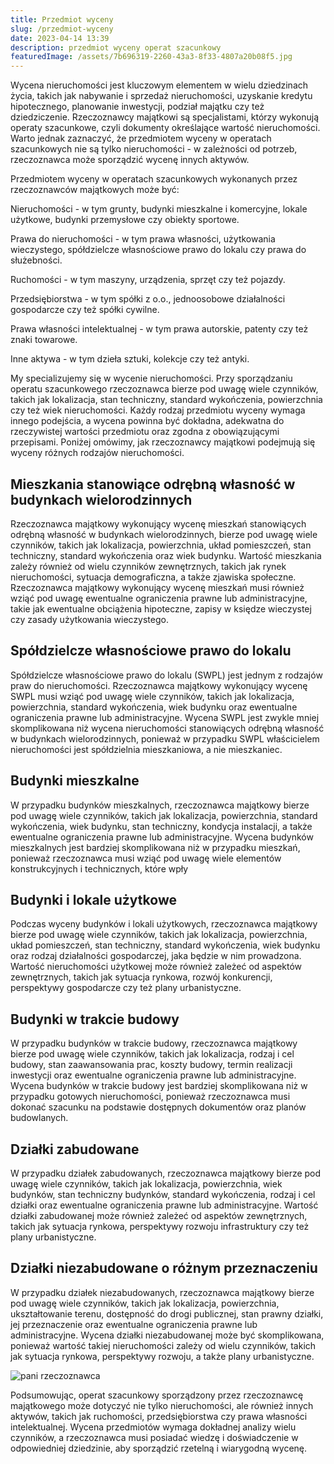 ```yaml
---
title: Przedmiot wyceny
slug: /przedmiot-wyceny
date: 2023-04-14 13:39
description: przedmiot wyceny operat szacunkowy
featuredImage: /assets/7b696319-2260-43a3-8f33-4807a20b08f5.jpg
---
```

Wycena nieruchomości jest kluczowym elementem w wielu dziedzinach życia, takich jak nabywanie i sprzedaż nieruchomości, uzyskanie kredytu hipotecznego, planowanie inwestycji, podział majątku czy też dziedziczenie. Rzeczoznawcy majątkowi są specjalistami, którzy wykonują operaty szacunkowe, czyli dokumenty określające wartość nieruchomości. Warto jednak zaznaczyć, że przedmiotem wyceny w operatach szacunkowych nie są tylko nieruchomości - w zależności od potrzeb, rzeczoznawca może sporządzić wycenę innych aktywów.

Przedmiotem wyceny w operatach szacunkowych wykonanych przez rzeczoznawców majątkowych może być:

Nieruchomości - w tym grunty, budynki mieszkalne i komercyjne, lokale użytkowe, budynki przemysłowe czy obiekty sportowe.

Prawa do nieruchomości - w tym prawa własności, użytkowania wieczystego, spółdzielcze własnościowe prawo do lokalu czy prawa do służebności.

Ruchomości - w tym maszyny, urządzenia, sprzęt czy też pojazdy.

Przedsiębiorstwa - w tym spółki z o.o., jednoosobowe działalności gospodarcze czy też spółki cywilne.

Prawa własności intelektualnej - w tym prawa autorskie, patenty czy też znaki towarowe.

Inne aktywa - w tym dzieła sztuki, kolekcje czy też antyki.

My specializujemy się w wycenie nieruchomości. Przy sporządzaniu operatu szacunkowego rzeczoznawca bierze pod uwagę wiele czynników, takich jak lokalizacja, stan techniczny, standard wykończenia, powierzchnia czy też wiek nieruchomości. Każdy rodzaj przedmiotu wyceny wymaga innego podejścia, a wycena powinna być dokładna, adekwatna do rzeczywistej wartości przedmiotu oraz zgodna z obowiązującymi przepisami.
Poniżej omówimy, jak rzeczoznawcy majątkowi podejmują się wyceny różnych rodzajów nieruchomości.

## Mieszkania stanowiące odrębną własność w budynkach wielorodzinnych

Rzeczoznawca majątkowy wykonujący wycenę mieszkań stanowiących odrębną własność w budynkach wielorodzinnych, bierze pod uwagę wiele czynników, takich jak lokalizacja, powierzchnia, układ pomieszczeń, stan techniczny, standard wykończenia oraz wiek budynku. Wartość mieszkania zależy również od wielu czynników zewnętrznych, takich jak rynek nieruchomości, sytuacja demograficzna, a także zjawiska społeczne. Rzeczoznawca majątkowy wykonujący wycenę mieszkań musi również wziąć pod uwagę ewentualne ograniczenia prawne lub administracyjne, takie jak ewentualne obciążenia hipoteczne, zapisy w księdze wieczystej czy zasady użytkowania wieczystego.

## Spółdzielcze własnościowe prawo do lokalu

Spółdzielcze własnościowe prawo do lokalu (SWPL) jest jednym z rodzajów praw do nieruchomości. Rzeczoznawca majątkowy wykonujący wycenę SWPL musi wziąć pod uwagę wiele czynników, takich jak lokalizacja, powierzchnia, standard wykończenia, wiek budynku oraz ewentualne ograniczenia prawne lub administracyjne. Wycena SWPL jest zwykle mniej skomplikowana niż wycena nieruchomości stanowiących odrębną własność w budynkach wielorodzinnych, ponieważ w przypadku SWPL właścicielem nieruchomości jest spółdzielnia mieszkaniowa, a nie mieszkaniec.

## Budynki mieszkalne

W przypadku budynków mieszkalnych, rzeczoznawca majątkowy bierze pod uwagę wiele czynników, takich jak lokalizacja, powierzchnia, standard wykończenia, wiek budynku, stan techniczny, kondycja instalacji, a także ewentualne ograniczenia prawne lub administracyjne. Wycena budynków mieszkalnych jest bardziej skomplikowana niż w przypadku mieszkań, ponieważ rzeczoznawca musi wziąć pod uwagę wiele elementów konstrukcyjnych i technicznych, które wpły

## Budynki i lokale użytkowe

Podczas wyceny budynków i lokali użytkowych, rzeczoznawca majątkowy bierze pod uwagę wiele czynników, takich jak lokalizacja, powierzchnia, układ pomieszczeń, stan techniczny, standard wykończenia, wiek budynku oraz rodzaj działalności gospodarczej, jaka będzie w nim prowadzona. Wartość nieruchomości użytkowej może również zależeć od aspektów zewnętrznych, takich jak sytuacja rynkowa, rozwój konkurencji, perspektywy gospodarcze czy też plany urbanistyczne.

## Budynki w trakcie budowy

W przypadku budynków w trakcie budowy, rzeczoznawca majątkowy bierze pod uwagę wiele czynników, takich jak lokalizacja, rodzaj i cel budowy, stan zaawansowania prac, koszty budowy, termin realizacji inwestycji oraz ewentualne ograniczenia prawne lub administracyjne. Wycena budynków w trakcie budowy jest bardziej skomplikowana niż w przypadku gotowych nieruchomości, ponieważ rzeczoznawca musi dokonać szacunku na podstawie dostępnych dokumentów oraz planów budowlanych.

## Działki zabudowane

W przypadku działek zabudowanych, rzeczoznawca majątkowy bierze pod uwagę wiele czynników, takich jak lokalizacja, powierzchnia, wiek budynków, stan techniczny budynków, standard wykończenia, rodzaj i cel działki oraz ewentualne ograniczenia prawne lub administracyjne. Wartość działki zabudowanej może również zależeć od aspektów zewnętrznych, takich jak sytuacja rynkowa, perspektywy rozwoju infrastruktury czy też plany urbanistyczne.

## Działki niezabudowane o różnym przeznaczeniu

W przypadku działek niezabudowanych, rzeczoznawca majątkowy bierze pod uwagę wiele czynników, takich jak lokalizacja, powierzchnia, ukształtowanie terenu, dostępność do drogi publicznej, stan prawny działki, jej przeznaczenie oraz ewentualne ograniczenia prawne lub administracyjne. Wycena działki niezabudowanej może być skomplikowana, ponieważ wartość takiej nieruchomości zależy od wielu czynników, takich jak sytuacja rynkowa, perspektywy rozwoju, a także plany urbanistyczne.

![pani rzeczoznawca](/assets/322f447b-3702-4f4f-b9e1-14b36d03032a.jpg "pani rzeczoznawca")

Podsumowując, operat szacunkowy sporządzony przez rzeczoznawcę majątkowego może dotyczyć nie tylko nieruchomości, ale również innych aktywów, takich jak ruchomości, przedsiębiorstwa czy prawa własności intelektualnej. Wycena przedmiotów wymaga dokładnej analizy wielu czynników, a rzeczoznawca musi posiadać wiedzę i doświadczenie w odpowiedniej dziedzinie, aby sporządzić rzetelną i wiarygodną wycenę.
